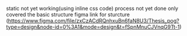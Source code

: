 static not yet working(using inline css code)
process not yet done
only covered the basic structure
figma link for sturcture (https://www.figma.com/file/zxCzACdRQnhxuBn6faN8U3/Thesis_pog?type=design&node-id=0%3A1&mode=design&t=fSpnMnuCJVnqG9Tt-1)

